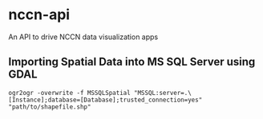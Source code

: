 # nccn-api
An API to drive NCCN data visualization apps

## Importing Spatial Data into MS SQL Server using GDAL
`ogr2ogr -overwrite -f MSSQLSpatial "MSSQL:server=.\[Instance];database=[Database];trusted_connection=yes" "path/to/shapefile.shp"`
